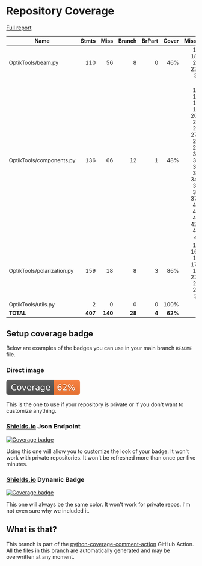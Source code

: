 # Repository Coverage

[Full report](https://htmlpreview.github.io/?https://github.com/MartinPdeS/OptikTools/blob/python-coverage-comment-action-data/htmlcov/index.html)

| Name                       |    Stmts |     Miss |   Branch |   BrPart |   Cover |   Missing |
|--------------------------- | -------: | -------: | -------: | -------: | ------: | --------: |
| OptikTools/beam.py         |      110 |       56 |        8 |        0 |     46% |122, 186-200, 228-312 |
| OptikTools/components.py   |      136 |       66 |       12 |        1 |     48% |72, 120, 127, 146, 174, 205-232, 239, 272-293, 296, 309, 312, 324, 327, 343-344, 347, 376-411, 414, 423, 426-432, 435 |
| OptikTools/polarization.py |      159 |       18 |        8 |        3 |     86% |118, 162-164, 173-184, 226-230, 250, 335 |
| OptikTools/utils.py        |        2 |        0 |        0 |        0 |    100% |           |
|                  **TOTAL** |  **407** |  **140** |   **28** |    **4** | **62%** |           |


## Setup coverage badge

Below are examples of the badges you can use in your main branch `README` file.

### Direct image

[![Coverage badge](https://raw.githubusercontent.com/MartinPdeS/OptikTools/python-coverage-comment-action-data/badge.svg)](https://htmlpreview.github.io/?https://github.com/MartinPdeS/OptikTools/blob/python-coverage-comment-action-data/htmlcov/index.html)

This is the one to use if your repository is private or if you don't want to customize anything.

### [Shields.io](https://shields.io) Json Endpoint

[![Coverage badge](https://img.shields.io/endpoint?url=https://raw.githubusercontent.com/MartinPdeS/OptikTools/python-coverage-comment-action-data/endpoint.json)](https://htmlpreview.github.io/?https://github.com/MartinPdeS/OptikTools/blob/python-coverage-comment-action-data/htmlcov/index.html)

Using this one will allow you to [customize](https://shields.io/endpoint) the look of your badge.
It won't work with private repositories. It won't be refreshed more than once per five minutes.

### [Shields.io](https://shields.io) Dynamic Badge

[![Coverage badge](https://img.shields.io/badge/dynamic/json?color=brightgreen&label=coverage&query=%24.message&url=https%3A%2F%2Fraw.githubusercontent.com%2FMartinPdeS%2FOptikTools%2Fpython-coverage-comment-action-data%2Fendpoint.json)](https://htmlpreview.github.io/?https://github.com/MartinPdeS/OptikTools/blob/python-coverage-comment-action-data/htmlcov/index.html)

This one will always be the same color. It won't work for private repos. I'm not even sure why we included it.

## What is that?

This branch is part of the
[python-coverage-comment-action](https://github.com/marketplace/actions/python-coverage-comment)
GitHub Action. All the files in this branch are automatically generated and may be
overwritten at any moment.